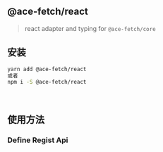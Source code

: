 ## @ace-fetch/react

> react adapter and typing for `@ace-fetch/core`


## 安装

```bash
yarn add @ace-fetch/react
或者
npm i -S @ace-fetch/react
```

<br>

## 使用方法

### Define Regist Api

